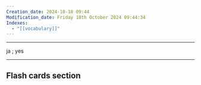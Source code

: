 ```yaml
---
Creation_date: 2024-10-18 09:44
Modification_date: Friday 18th October 2024 09:44:34
Indexes:
  - "[[vocabulary]]"
---
```


----

ja ; yes


















---
## Flash cards section
